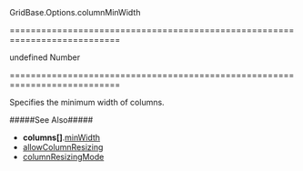 <!--id-->GridBase.Options.columnMinWidth<!--/id-->
===========================================================================
<!--default-->undefined<!--/default-->
<!--type-->Number<!--/type-->
===========================================================================

<!--shortDescription-->
Specifies the minimum width of columns.
<!--/shortDescription-->

<!--fullDescription-->
#####See Also#####
- **columns[]**.[minWidth]({basewidgetpath}/Configuration/columns/#minWidth)
- [allowColumnResizing]({basewidgetpath}/Configuration/#allowColumnResizing)
- [columnResizingMode]({basewidgetpath}/Configuration/#columnResizingMode)
<!--/fullDescription-->